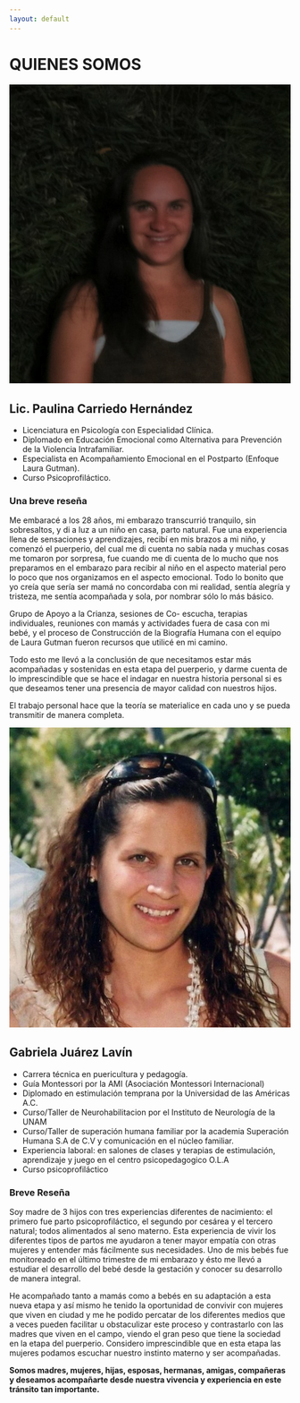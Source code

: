 ```yaml
---
layout: default
---
```


# QUIENES SOMOS




![mi imagen](assets/images/yo.jpg)

## Lic. Paulina Carriedo Hernández

  * Licenciatura en Psicología con Especialidad Clínica. 
  * Diplomado en Educación Emocional como Alternativa para Prevención de la Violencia Intrafamiliar.
  * Especialista en Acompañamiento Emocional en el Postparto (Enfoque Laura Gutman).
  * Curso Psicoprofiláctico.

### Una breve reseña 

Me embaracé a los 28 años, mi embarazo transcurrió tranquilo, sin sobresaltos, y di a luz a un niño en casa, parto natural. Fue una experiencia llena de sensaciones y aprendizajes,  recibí en mis brazos a mi niño, y comenzó el puerperio, del cual me di cuenta no sabía nada y muchas cosas me tomaron por sorpresa, fue cuando me di cuenta de lo mucho que nos preparamos en el embarazo para recibir al niño en el aspecto material pero lo poco que nos organizamos en el aspecto emocional. Todo lo bonito que yo creía que sería ser mamá no concordaba con mi realidad, sentía alegría y tristeza, me sentía acompañada y sola, por nombrar sólo lo más básico.

Grupo de Apoyo a la Crianza, sesiones de Co- escucha, terapias individuales, reuniones con mamás y actividades fuera de casa con mi bebé,  y el proceso de Construcción de la Biografía Humana con el equipo de Laura Gutman fueron recursos que utilicé en mi camino.   

Todo esto me llevó a la conclusión de que necesitamos estar más acompañadas y sostenidas en esta etapa del puerperio, y darme cuenta de lo imprescindible que se hace el indagar en nuestra historia personal si es que deseamos tener una presencia de mayor calidad con nuestros hijos. 

El trabajo personal hace que la teoría se materialice en cada uno y se pueda transmitir de manera completa. 	






![mi imagen](assets/images/gabyj.jpg)

## Gabriela Juárez Lavín	

  * Carrera técnica en puericultura y pedagogía.
  * Guía Montessori por la AMI (Asociación Montessori Internacional) 
  * Diplomado en estimulación temprana por la Universidad de las Américas A.C. 
  * Curso/Taller de Neurohabilitacion por el Instituto de Neurología de la UNAM
  * Curso/Taller de superación humana familiar por la academia Superación Humana S.A de C.V y comunicación      en el núcleo familiar. 
  * Experiencia laboral: en salones de clases y terapias de estimulación,  aprendizaje y juego en el centro psicopedagogico O.L.A
  * Curso psicoprofiláctico

### Breve Reseña

Soy madre de 3 hijos con tres experiencias diferentes de nacimiento: el primero fue parto psicoprofiláctico, el segundo por cesárea y el tercero natural; todos alimentados al seno materno. Esta experiencia de vivir los diferentes tipos de partos me ayudaron a tener mayor empatía con otras mujeres y entender más fácilmente sus necesidades. Uno de mis bebés fue monitoreado en el último trimestre de mi embarazo y ésto me llevó a estudiar el desarrollo del bebé desde la gestación y conocer su desarrollo de manera integral. 

He acompañado tanto a mamás como a bebés en su adaptación a esta nueva etapa y así mismo he tenido la oportunidad de convivir con mujeres que viven en ciudad y me he podido percatar de los diferentes medios que a veces pueden facilitar u obstaculizar este proceso y contrastarlo con las madres  que viven en el campo, viendo el gran peso que tiene la sociedad en la etapa del puerperio. Considero imprescindible que en esta etapa las mujeres podamos escuchar nuestro instinto materno y ser acompañadas. 

**Somos madres, mujeres, hijas, esposas, hermanas, amigas, compañeras y deseamos acompañarte desde nuestra vivencia y experiencia en este tránsito tan importante.**















 